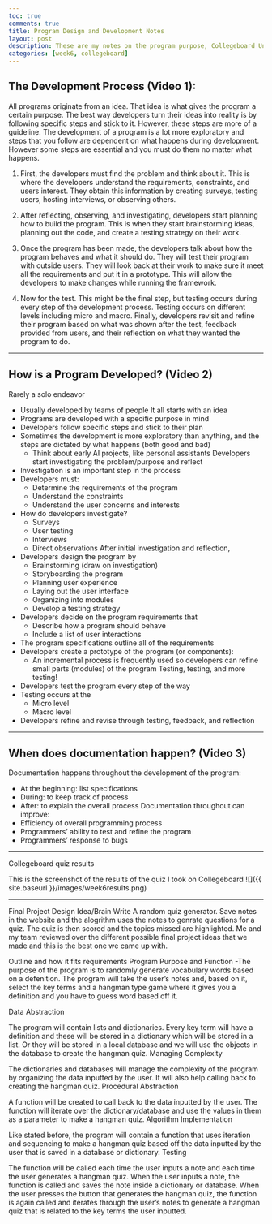 ```yaml
---
toc: true
comments: true
title: Program Design and Development Notes
layout: post
description: These are my notes on the program purpose, Collegeboard Unit 1.3
categories: [week6, collegeboard]
---
```


## The Development Process (Video 1):
All programs originate from an idea. That idea is what gives the program a certain purpose. The best way developers turn their ideas into reality is by following specific steps and stick to it. However, these steps are more of a guideline. The development of a program is a lot more exploratory and steps that you follow are dependent on what happens during development. However some steps are essential and you must do them no matter what happens.

1. First, the developers must find the problem and think about it. This is where the developers understand the requirements, constraints, and users interest. They obtain this information by creating surveys, testing users, hosting interviews, or observing others.

2. After reflecting, observing, and investigating, developers start planning how to build the program. This is when they start brainstorming ideas, planning out the code, and create a testing strategy on their work.

3. Once the program has been made, the developers talk about how the program behaves and what it should do. They will test their program with outside users. They will look back at their work to make sure it meet all the requirements and put it in a prototype. This will allow the developers to make changes while running the framework.

4. Now for the test. This might be the final step, but testing occurs during every step of the development process. Testing occurs on different levels including micro and macro. Finally, developers revisit and refine their program based on what was shown after the test, feedback provided from users, and their reflection on what they wanted the program to do.

---

## How is a Program Developed? (Video 2)
Rarely a solo endeavor

 - Usually developed by teams of people It all starts with an idea
 - Programs are developed with a specific purpose in mind
 - Developers follow specific steps and stick to their plan
 - Sometimes the development is more exploratory than anything, and the steps are dictated by what happens (both good and bad)
     - Think about early AI projects, like personal assistants Developers start investigating the problem/purpose and reflect
 - Investigation is an important step in the process
 - Developers must:
     - Determine the requirements of the program
     - Understand the constraints
     - Understand the user concerns and interests
 - How do developers investigate?
     - Surveys
     - User testing
     - Interviews
     - Direct observations After initial investigation and reflection,
 - Developers design the program by
     - Brainstorming (draw on investigation)
     - Storyboarding the program
     - Planning user experience
     - Laying out the user interface
     - Organizing into modules
     - Develop a testing strategy
 - Developers decide on the program requirements that
     - Describe how a program should behave
     - Include a list of user interactions
 - The program specifications outline all of the requirements
 - Developers create a prototype of the program (or components):
     - An incremental process is frequently used so developers can refine small parts (modules) of the program Testing, testing, and more testing!
 - Developers test the program every step of the way
 - Testing occurs at the
     - Micro level
     - Macro level
 - Developers refine and revise through testing, feedback, and reflection

 ---

## When does documentation happen? (Video 3)
Documentation happens throughout the development of the program:

 - At the beginning: list specifications
 - During: to keep track of process
 - After: to explain the overall process Documentation throughout can improve:
 - Efficiency of overall programming process
 - Programmers’ ability to test and refine the program
 - Programmers’ response to bugs

 ---

 Collegeboard quiz results

 This is the screenshot of the results of the quiz I took on Collegeboard
![]({{ site.baseurl }}/images/week6results.png)

---

Final Project Design
Idea/Brain Write
A random quiz generator. Save notes in the website and the alogrithm uses the notes to genrate questions for a quiz. The quiz is then scored and the topics missed are highlighted. Me and my team reviewed over the different possible final project ideas that we made and this is the best one we came up with.

Outline and how it fits requirements
Program Purpose and Function -The purpose of the program is to randomly generate vocabulary words based on a defenition. The program will take the user’s notes and, based on it, select the key terms and a hangman type game where it gives you a definition and you have to guess word based off it.

Data Abstraction

The program will contain lists and dictionaries. Every key term will have a definition and these will be stored in a dictionary which will be stored in a list. Or they will be stored in a local database and we will use the objects in the database to create the hangman quiz.
Managing Complexity

The dictionaries and databases will manage the complexity of the program by organizing the data inputted by the user. It will also help calling back to creating the hangman quiz.
Procedural Abstraction

A function will be created to call back to the data inputted by the user. The function will iterate over the dictionary/database and use the values in them as a parameter to make a hangman quiz.
Algorithm Implementation

Like stated before, the program will contain a function that uses iteration and sequencing to make a hangman quiz based off the data inputted by the user that is saved in a database or dictionary.
Testing

The function will be called each time the user inputs a note and each time the user generates a hangman quiz. When the user inputs a note, the function is called and saves the note inside a dictionary or database. When the user presses the button that generates the hangman quiz, the function is again called and iterates through the user’s notes to generate a hangman quiz that is related to the key terms the user inputted.
